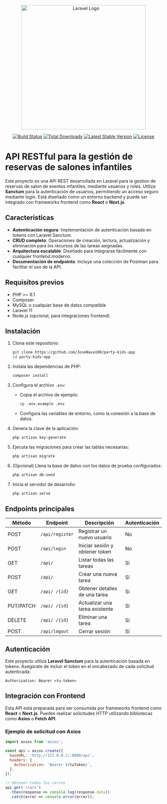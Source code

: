 <p align="center"><a href="https://laravel.com" target="_blank"><img src="https://raw.githubusercontent.com/laravel/art/master/logo-lockup/5%20SVG/2%20CMYK/1%20Full%20Color/laravel-logolockup-cmyk-red.svg" width="400" alt="Laravel Logo"></a></p>

<p align="center">
<a href="https://github.com/laravel/framework/actions"><img src="https://github.com/laravel/framework/workflows/tests/badge.svg" alt="Build Status"></a>
<a href="https://packagist.org/packages/laravel/framework"><img src="https://img.shields.io/packagist/dt/laravel/framework" alt="Total Downloads"></a>
<a href="https://packagist.org/packages/laravel/framework"><img src="https://img.shields.io/packagist/v/laravel/framework" alt="Latest Stable Version"></a>
<a href="https://packagist.org/packages/laravel/framework"><img src="https://img.shields.io/packagist/l/laravel/framework" alt="License"></a>
</p>

# API RESTful para la gestión de reservas de salones infantiles

Este proyecto es una API REST desarrollada en Laravel para la gestion de reservas de salon de eventos infantiles, mediante usuarios y roles. Utiliza **Sanctum** para la autenticación de usuarios, permitiendo un acceso seguro mediante login. Está diseñado como un entorno backend y puede ser integrado con frameworks frontend como **React** o **Next.js**.

## Características

- **Autenticación segura**: Implementación de autenticación basada en tokens con Laravel Sanctum.
- **CRUD completo**: Operaciones de creación, lectura, actualización y eliminación para los recursos de las tareas asignadas.
- **Arquitectura escalable**: Diseñado para integrarse fácilmente con cualquier frontend moderno.
- **Documentación de endpoints**: Incluye una colección de Postman para facilitar el uso de la API.

## Requisitos previos

- PHP >= 8.1
- Composer
- MySQL o cualquier base de datos compatible
- Laravel 11
- Node.js (opcional, para integraciones frontend)

## Instalación

1. Clona este repositorio:
   ```bash
   git clone https://github.com/JoseNava100/party-kids-app
   cd party-kids-app
   ```

2. Instala las dependencias de PHP:
   ```bash
   composer install
   ```

3. Configura el archivo `.env`:
   - Copia el archivo de ejemplo:
     ```bash
     cp .env.example .env
     ```
   - Configura las variables de entorno, como la conexión a la base de datos.

4. Genera la clave de la aplicación:
   ```bash
   php artisan key:generate
   ```

5. Ejecuta las migraciones para crear las tablas necesarias:
   ```bash
   php artisan migrate
   ```

6. (Opcional) Llena la base de datos con los datos de prueba configurados:
   ```bash
   php artisan db:seed
   ```

7. Inicia el servidor de desarrollo:
   ```bash
   php artisan serve
   ```

## Endpoints principales

| Método | Endpoint           | Descripción                     | Autenticación |
|--------|--------------------|---------------------------------|---------------|
| POST   | `/api/register`    | Registrar un nuevo usuario      | No            |
| POST   | `/api/login`       | Iniciar sesión y obtener token  | No            |
| GET    | `/api/ `        | Listar todas las tareas         | Sí            |
| POST   | `/api/ `        | Crear una nueva tarea            | Sí            |
| GET    | `/api/ /{id}`   | Obtener detalles de una tarea    | Sí            |
| PUT/PATCH    | `/api/ /{id}`   | Actualizar una tarea existente   | Sí            |
| DELETE | `/api/ /{id}`   | Eliminar una tarea               | Sí            |
| POST   | `/api/logout`      | Cerrar sesión                   | Sí            |

## Autenticación

Este proyecto utiliza **Laravel Sanctum** para la autenticación basada en tokens. Asegúrate de incluir el token en el encabezado de cada solicitud autenticada:

```http
Authorization: Bearer <tu-token>
```

## Integración con Frontend

Esta API está preparada para ser consumida por frameworks frontend como **React** o **Next.js**. Puedes realizar solicitudes HTTP utilizando bibliotecas como **Axios** o **Fetch API**.

### Ejemplo de solicitud con Axios

```javascript
import axios from 'axios';

const api = axios.create({
  baseURL: 'http://127.0.0.1::8000/api',
  headers: {
    Authorization: `Bearer ${tuToken}`,
  },
});

// Obtener todos los carros
api.get('/cars')
  .then(response => console.log(response.data))
  .catch(error => console.error(error));
```